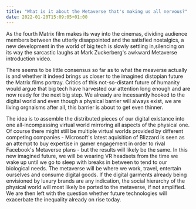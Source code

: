 ```yaml
---
title: "What is it about the Metaverse that's making us all nervous?"
date: 2022-01-20T15:09:05+01:00
---
```

As the fourth Matrix film makes its way into the cinemas, dividing audience members between the utterly disappointed and the satisfied nostalgics, a new development in the world of big tech is slowly settling in,silencing on its way the sarcastic laughs at Mark Zuckerberg's awkward Metaverse introduction video.

There seems to be little consensus so far as to what the meaverse actually is and whether it indeed brings us closer to the imagined distopian future the Matrix films portray. 
Critics of this not-so-distant future of humanity would argue that big tech have harvested our attention long enough and are now ready for the next big step. We already are incessantly hooked to the digital world and even though a physical barrier will always exist, we are living orgnaisms after all, this barrier is about to get even thinner. 

The idea is to assemble the distributed pieces of our digital existance into one all-incompassing virtual world mirroring all aspects of the physical one. Of course there might still be multiple virtual worlds provided by different competing companies - Microsoft's latest aquisition of Blizzard is seen as an attempt to buy expertise in gamer engagement in order to rival Facebook's Metaverse plans - but the results will likely be the same. In this new imagined future, we will be wearing VR headsets from the time we wake up until we go to sleep with breaks in between to tend to our biological needs. The metaverse will be where we work, travel, entertain ourselves and consume digital goods. If the digital garments already being envisioned by luxury brands are any indication, the social hierarchy of the physical world will most likely be ported to the metaverse, if not amplified. We are then left with the question whether future technologies will exacerbate the inequality already on rise today.

